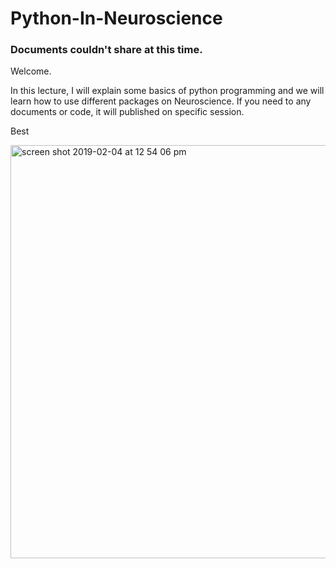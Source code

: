 # Python-In-Neuroscience

### Documents couldn't share at this time. 


Welcome.

In this lecture, I will explain some basics of python programming and we will learn how to use different packages on Neuroscience. 
If you need to any documents or code, it will published on specific session.

Best

<img width="661" alt="screen shot 2019-02-04 at 12 54 06 pm" src="https://user-images.githubusercontent.com/46302888/52199668-023b3080-287c-11e9-92c1-b1a01e49e47f.png">

